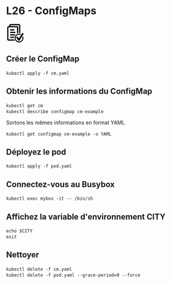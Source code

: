 # L26 - ConfigMaps

![Hands-On Files](../images/checked-files-50px.png)

## Créer le ConfigMap

    kubectl apply -f cm.yaml

## Obtenir les informations du ConfigMap

    kubectl get cm
    kubectl describe configmap cm-example

Sortons les mêmes informations en format YAML

    kubectl get configmap cm-example -o YAML

## Déployez le pod

    kubectl apply -f pod.yaml

## Connectez-vous au Busybox

    kubectl exec mybox -it -- /bin/sh

## Affichez la variable d'environnement CITY

    echo $CITY
    exit

## Nettoyer

    kubectl delete -f cm.yaml
    kubectl delete -f pod.yaml --grace-period=0 --force
